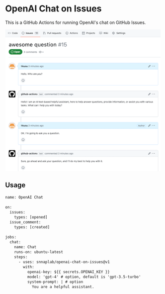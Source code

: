# OpenAI Chat on Issues

This is a GitHub Actions for running OpenAI's chat on GitHub Issues.

<img src="doc/action.png" width="500" />

## Usage

```
name: OpenAI Chat

on:
  issues:
    types: [opened]
  issue_comment:
    types: [created]

jobs:
  chat:
    name: Chat
    runs-on: ubuntu-latest
    steps:
      - uses: snnaplab/openai-chat-on-issues@v1
        with:
          openai-key: ${{ secrets.OPENAI_KEY }}
          model: 'gpt-4' # option, default is 'gpt-3.5-turbo'
          system-prompt: | # option
            You are a helpful assistant.
```
